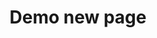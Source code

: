 ---
title: Demo new page

# Listing view
view: landing

# Optional header image (relative to `assets/media/` folder).
sections:
  - block: hero
    content:
      title: |
        Cat Group
      image:
        filename: example.jpg
      text: |
        <br>
        
        The **Demo Research Group** has been a center of excellence for Artificial Intelligence research, teaching, and practice since its founding in 2016.
  # - block: information
  #   content:
  #     title: Example Title
  #     text: |- 
  #       Lorem ipsum dolor sit amet, consectetur adipiscing elit. Sed neque elit, tristique placerat feugiat ac, facilisis vitae arcu. Proin eget egestas augue. Praesent ut sem nec arcu pellentesque aliquet. Duis dapibus diam vel metus tempus vulputate.Lorem ipsum dolor sit amet, consectetur adipiscing elit. Sed neque elit, tristique placerat feugiat ac, facilisis vitae arcu. Proin eget egestas augue. Praesent ut sem nec arcu pellentesque aliquet. Duis dapibus diam vel metus tempus vulputate.
  #     image:
  #       filename: example.jpg
---